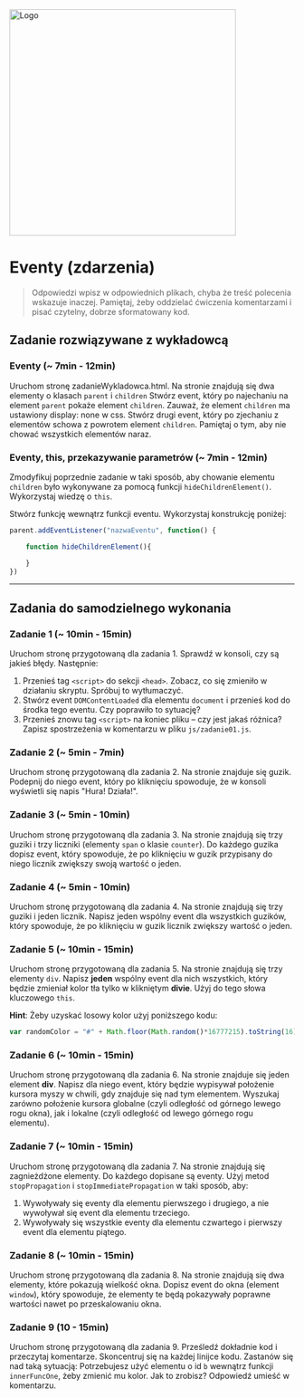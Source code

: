 <img alt="Logo" src="http://coderslab.pl/svg/logo-coderslab.svg" width="400">

# Eventy (zdarzenia)

> Odpowiedzi wpisz w odpowiednich plikach, chyba że treść polecenia wskazuje inaczej.
Pamiętaj, żeby oddzielać ćwiczenia komentarzami i pisać czytelny, dobrze sformatowany kod.

## Zadanie rozwiązywane z wykładowcą

### Eventy  (~ 7min - 12min)
Uruchom stronę zadanieWykladowca.html.  Na stronie znajdują się dwa elementy o klasach ```parent``` i ```children```
Stwórz event, który po najechaniu na element ```parent``` pokaże element ```children```. Zauważ, że element ```children``` ma ustawiony display: none w css.
Stwórz drugi event, który po zjechaniu z elementów schowa z powrotem element ```children```.
Pamiętaj o tym, aby nie chować wszystkich elementów naraz.

### Eventy, this, przekazywanie parametrów  (~ 7min - 12min)
Zmodyfikuj poprzednie zadanie w taki sposób, aby chowanie elementu ```children```
było wykonywane za pomocą funkcji ```hideChildrenElement()```. Wykorzystaj wiedzę o ```this```.

Stwórz funkcję wewnątrz funkcji eventu. Wykorzystaj konstrukcję poniżej:

```JavaScript
parent.addEventListener("nazwaEventu", function() {

    function hideChildrenElement(){

    }
})
```
-------------------------------------------------------------------------------

## Zadania do samodzielnego wykonania

### Zadanie 1 (~ 10min - 15min)

Uruchom stronę przygotowaną dla zadania 1. Sprawdź w konsoli, czy są jakieś błędy. Następnie:
  1. Przenieś tag ```<script>``` do sekcji ```<head>```. Zobacz, co się zmieniło w działaniu skryptu. Spróbuj to wytłumaczyć.
  2. Stwórz event ```DOMContentLoaded``` dla elementu ```document``` i przenieś kod do środka tego eventu. Czy poprawiło to sytuację?
  3. Przenieś znowu tag ```<script>``` na koniec pliku &ndash; czy jest jakaś różnica?
Zapisz spostrzeżenia w komentarzu w pliku ```js/zadanie01.js```.

### Zadanie 2 (~ 5min - 7min)

Uruchom stronę przygotowaną dla zadania 2. Na stronie znajduje się guzik. Podepnij do niego event, który po kliknięciu spowoduje, że w konsoli wyświetli się napis "Hura! Działa!".

### Zadanie 3 (~ 5min - 10min)

Uruchom stronę przygotowaną dla zadania 3. Na stronie znajdują się trzy guziki i trzy liczniki (elementy ```span``` o klasie ```counter```). Do każdego guzika dopisz event, który spowoduje, że po kliknięciu w guzik przypisany do niego licznik zwiększy swoją wartość o jeden.

### Zadanie 4  (~ 5min - 10min)

Uruchom stronę przygotowaną dla zadania 4. Na stronie znajdują się trzy guziki i jeden licznik. Napisz jeden wspólny event dla wszystkich guzików, który spowoduje, że po kliknięciu w guzik licznik zwiększy wartość o jeden.

### Zadanie 5  (~ 10min - 15min)

Uruchom stronę przygotowaną dla zadania 5. Na stronie znajdują się trzy elementy ```div```. Napisz **jeden** wspólny event dla nich wszystkich, który będzie zmieniał kolor tła tylko w klikniętym **divie**. Użyj do tego słowa kluczowego ```this```.

**Hint**:
Żeby uzyskać losowy kolor użyj poniższego kodu:
```JavaScript
var randomColor = "#" + Math.floor(Math.random()*16777215).toString(16);
```

### Zadanie 6  (~ 10min - 15min)

Uruchom stronę przygotowaną dla zadania 6. Na stronie znajduje się jeden element **div**. Napisz dla niego event, który będzie wypisywał położenie kursora myszy w chwili, gdy znajduje się nad tym elementem.
Wyszukaj zarówno położenie kursora globalne (czyli odległość od górnego lewego rogu okna), jak i lokalne (czyli odległość od lewego górnego rogu elementu).

### Zadanie 7  (~ 10min - 15min)

Uruchom stronę przygotowaną dla zadania 7. Na stronie znajdują się zagnieżdżone elementy. Do każdego dopisane są eventy. Użyj metod ```stopPropagation``` i ```stopImmediatePropagation``` w taki sposób, aby:
  1. Wywoływały się eventy dla elementu pierwszego i drugiego, a nie wywoływał się event dla elementu trzeciego.
  2. Wywoływały się wszystkie eventy dla elementu czwartego i pierwszy event dla elementu piątego.

### Zadanie 8 (~ 10min - 15min)

Uruchom stronę przygotowaną dla zadania 8.
Na stronie znajdują się dwa elementy, które pokazują wielkość okna. Dopisz event do okna (element ```window```), który spowoduje, że elementy te będą pokazywały poprawne wartości nawet po przeskalowaniu okna.

### Zadanie 9 (10 - 15min)

Uruchom stronę przygotowaną dla zadania 9. Prześledź dokładnie kod i przeczytaj komentarze.
Skoncentruj się na każdej linijce kodu. Zastanów się nad taką sytuacją:
Potrzebujesz użyć elementu o id ```b``` wewnątrz funkcji ```innerFuncOne```, żeby zmienić mu kolor.
Jak to zrobisz? Odpowiedź umieść w komentarzu.
